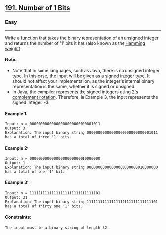 [191. Number of 1 Bits](https://leetcode.com/problems/number-of-1-bits/?envType=daily-question&envId=2023-11-29)
---------------------------------------------------------------------------------------------------------------------------------------------

### Easy
---------------------------------------------------------------------------------------------------------------------------------------------

Write a function that takes the binary representation of an unsigned integer 
and returns the number of '1' bits it has (also known as the [Hamming weight](https://en.wikipedia.org/wiki/Hamming_weight)).

#### Note:

- Note that in some languages, such as Java, there is no unsigned integer type. In this case, the input will be given as a signed integer type. It should not affect your implementation, as the integer's internal binary representation is the same, whether it is signed or unsigned.
- In Java, the compiler represents the signed integers using [2's complement notation](https://en.wikipedia.org/wiki/Two%27s_complement). Therefore, in Example 3, the input represents the signed integer. -3.
 
#### Example 1:
```
Input: n = 00000000000000000000000000001011
Output: 3
Explanation: The input binary string 00000000000000000000000000001011 has a total of three '1' bits.
```
#### Example 2:
```
Input: n = 00000000000000000000000010000000
Output: 1
Explanation: The input binary string 00000000000000000000000010000000 has a total of one '1' bit.
```
#### Example 3:
```
Input: n = 11111111111111111111111111111101
Output: 31
Explanation: The input binary string 11111111111111111111111111111101 has a total of thirty one '1' bits.
```
#### Constraints:
```
The input must be a binary string of length 32.
```
